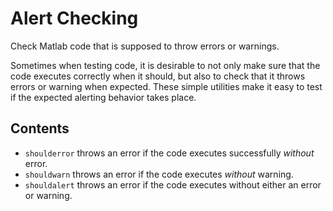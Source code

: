 # Alert Checking

Check Matlab code that is supposed to throw errors or warnings.


Sometimes when testing code, it is desirable to not only make sure that the code executes correctly when it should, but also to check that it throws errors or warning when expected. These simple utilities make it easy to test if the expected alerting behavior takes place. 

## Contents
-	`shoulderror` throws an error if the code executes successfully _without_ error.
-	`shouldwarn` throws an error if the code executes _without_ warning.
-	`shouldalert` throws an error if the code executes without either an error or warning.
